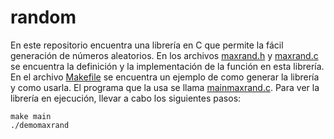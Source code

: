 # random

En este repositorio encuentra una librería en C que permite la fácil generación de números aleatorios. En los archivos [maxrand.h](maxrand.h) y [maxrand.c](maxrand.c) se encuentra la definición y la implementación de la función en esta librería. En el archivo [Makefile](Makefile) se encuentra un ejemplo de como generar la librería y como usarla. El programa que la usa se llama [mainmaxrand.c](mainmaxrand.c). Para ver la librería en ejecución, llevar a cabo los siguientes pasos:

```
make main
./demomaxrand
```